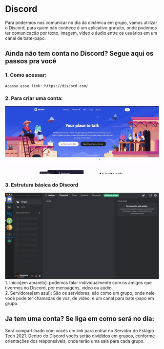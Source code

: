 # Discord
Para podermos nos comunicar no dia da dinâmica em grupo, vamos utilizar o Discord, para quem não conhece é um aplicativo gratuito, onde podemos ter comunicação por texto, imagem, vídeo e áudio entre os usuários em um canal de bate-papo.

## Ainda não tem conta no Discord? Segue aqui os passos pra você
### 1. Como acessar: 
    Acesse esse link: https://discord.com/   

### 2. Para criar uma conta: 
![Criar conta no Discord](imgs/discord-2.gif)

### 3. Estrutura básica do Discord
<img src="imgs/discord-basico.png"/> </br>
    1. Início[em amarelo]: podemos falar individualmente com os amigos que tivermos no Discord, por mensagens, vídeo ou aúdio.  </br> 
    2. Servidores[em azul]: São os servidores, são como um grupo, onde nele você pode ter chamadas de voz, de vídeo, e um canal para bate-papo em grupo.


## Ja tem uma conta? Se liga em como será no dia:
Será compartilhado com vocês um link para entrar no Servidor do Estágio Tech 2021. Dentro do Discord vocês serão divididos em grupos, conforme orientações dos responsáveis, onde terão uma sala para cada grupo.

